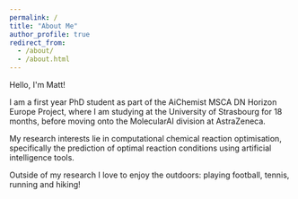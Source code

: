 ```yaml
---
permalink: /
title: "About Me"
author_profile: true
redirect_from: 
  - /about/
  - /about.html
---
```

Hello, I'm Matt! 

I am a first year PhD student as part of the AiChemist MSCA DN Horizon Europe Project, where I am studying at the University of Strasbourg for 18 months, before moving onto the MolecularAI division at AstraZeneca. 

My research interests lie in computational chemical reaction optimisation, specifically the prediction of optimal reaction conditions using artificial intelligence tools.

Outside of my research I love to enjoy the outdoors: playing football, tennis, running and hiking!
